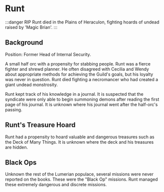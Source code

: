 # Runt

:::danger RIP
Runt died in the Plains of Heraculon, fighting hoards of undead raised by 'Magic Brian'.
:::

## Background

Position: Former Head of Internal Security.

A small half orc with a propensity for stabbing people.
Runt was a fierce fighter and shrewd planner.
He often disagreed with Cecilia and Wendy about appropriate methods for achieving the Guild's goals, but his loyalty was never in question.
Runt died fighting a necromancer who had created a giant undead monstrosity.

Runt kept track of his knowledge in a journal. It is suspected that the syndicate were only able to begin summoning demons after reading the first page of his journal. It is unknown where his journal went after the half-orc's passing.

## Runt's Treasure Hoard

Runt had a propensity to hoard valuable and dangerous treasures such as the Deck of Many Things. It is unknown where the deck and his treasures are hidden.

## Black Ops

Unknown the rest of the Lumerian populace, several missions were never reported on the books. These were the "Black Op" missions. Runt managed these extremely dangerous and discrete missions.
